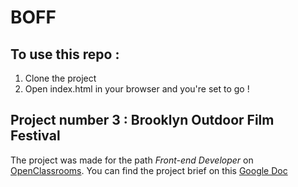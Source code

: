 # BOFF

## To use this repo :
1. Clone the project
2. Open index.html in your browser and you're set to go !

## Project number 3 : Brooklyn Outdoor Film Festival
The project was made for the path *Front-end Developer* on [OpenClassrooms](https://openclassrooms.com/). You can find the project brief on this [Google Doc](https://docs.google.com/document/d/1vgmMZVnL3LWcwNScF7y1zteA7GAWouxN-nbQzJQU4VM/edit?usp=sharing)

